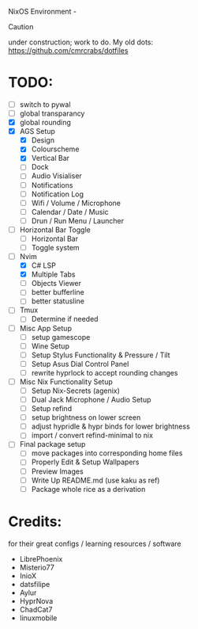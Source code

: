 NixOS Environment - <name pending>

> [!Caution]
>
> under construction; work to do.
> My old dots: https://github.com/cmrcrabs/dotfiles


# TODO: 

- [ ] switch to pywal
- [ ] global transparancy
- [X] global rounding
- [X] AGS Setup
    - [X] Design
    - [X] Colourscheme
    - [X] Vertical Bar
    - [ ] Dock
    - [ ] Audio Visialiser
    - [ ] Notifications
    - [ ] Notification Log
    - [ ] Wifi / Volume / Microphone
    - [ ] Calendar / Date / Music
    - [ ] Drun / Run Menu / Launcher

- [ ] Horizontal Bar Toggle
    - [ ] Horizontal Bar
    - [ ] Toggle system

- [ ] Nvim
    - [X] C# LSP
    - [X] Multiple Tabs
    - [ ] Objects Viewer
    - [ ] better bufferline
    - [ ] better statusline
- [ ] Tmux
    - [ ] Determine if needed
- [ ] Misc App Setup
    - [ ] setup gamescope
    - [ ] Wine Setup
    - [ ] Setup Stylus Functionality & Pressure / Tilt
    - [ ] Setup Asus Dial Control Panel 
    - [ ] rewrite hyprlock to accept rounding changes

- [ ] Misc Nix Functionality Setup
    - [ ] Setup Nix-Secrets (agenix)
    - [ ] Dual Jack Microphone / Audio Setup
    - [ ] Setup refind 
    - [ ] setup brightness on lower screen
    - [ ] adjust hypridle & hypr binds for lower brightness
    - [ ] import / convert refind-minimal to nix

- [ ] Final package setup
    - [ ] move packages into corresponding home files
    - [ ] Properly Edit & Setup Wallpapers
    - [ ] Preview Images
    - [ ] Write Up README.md (use kaku as ref)
    - [ ] Package whole rice as a derivation

# Credits:
for their great configs / learning resources / software

- LibrePhoenix
- Misterio77
- InioX
- datsfilipe
- Aylur
- HyprNova
- ChadCat7
- linuxmobile
